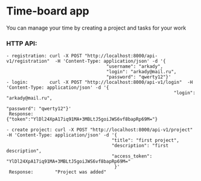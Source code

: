# Time-board app

You can manage your time by creating a project and tasks for your work

### HTTP API:
    - registration: curl -X POST "http://localhost:8000/api-v1/registration"  -H 'Content-Type: application/json' -d '{
                                         "username": "arkady",
                                         "login": "arkady@mail.ru",
                                         "password": "qwerty12"}'
    - login:        curl -X POST "http://localhost:8000/api-v1/login"  -H 'Content-Type: application/json' -d '{
                                                                  "login": "arkady@mail.ru",
                                                                  "password": "qwerty12"}'
     Response:      {"token":"YlDl24XpA17iq91MA+3MBLtJ5goiJWS6vf8bapRp69M="}

    - create project: curl -X POST "http://localhost:8000/api-v1/project"  -H 'Content-Type: application/json' -d '{
                                           "title": "first project",
                                           "description": "first description",
                                           "access_token": "YlDl24XpA17iq91MA+3MBLtJ5goiJWS6vf8bapRp69M="
                                            }'
     Response:        "Project was added"
